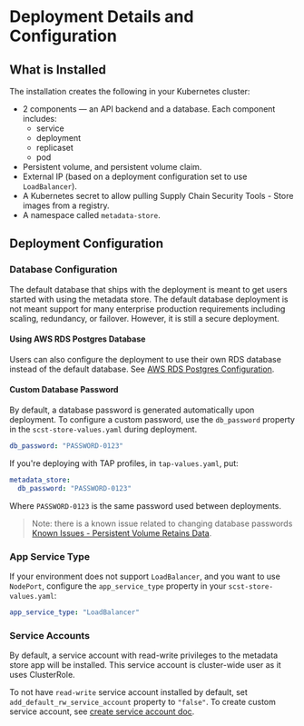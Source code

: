 # Deployment Details and Configuration

## What is Installed

The installation creates the following in your Kubernetes cluster:

* 2 components — an API backend and a database. 
Each component includes:
    * service
    * deployment
    * replicaset
    * pod
* Persistent volume, and persistent volume claim.
* External IP (based on a deployment configuration set to use `LoadBalancer`).
* A Kubernetes secret to allow pulling Supply Chain Security Tools - Store images from a registry.
* A namespace called `metadata-store`.

## <a id='configuration'></a> Deployment Configuration
### Database Configuration

The default database that ships with the deployment is meant to get users started with using the metadata store. The default database deployment is not meant support for many enterprise production requirements including scaling, redundancy, or failover. However, it is still a secure deployment.

#### Using AWS RDS Postgres Database

Users can also configure the deployment to use their own RDS database instead of the default database. See [AWS RDS Postgres Configuration](use_aws_rds.md).

#### Custom Database Password

By default, a database password is generated automatically upon deployment. To configure a custom password, use the `db_password` property in the `scst-store-values.yaml` during deployment.

```yaml
db_password: "PASSWORD-0123"
```

If you're deploying with TAP profiles, in `tap-values.yaml`, put:

```yaml
metadata_store:
  db_password: "PASSWORD-0123"
```

Where `PASSWORD-0123` is the same password used between deployments.

> Note: there is a known issue related to changing database passwords [Known Issues - Persistent Volume Retains Data](scst-store/known_issues.md#persistent-volume-retains-data).

### App Service Type

If your environment does not support `LoadBalancer`, and you want to use `NodePort`, configure the `app_service_type` property in your `scst-store-values.yaml`:

```yaml
app_service_type: "LoadBalancer"
```

### Service Accounts

By default, a service account with read-write privileges to the metadata store app will be installed. This service account is cluster-wide user as it uses ClusterRole.
    
To not have `read-write` service account installed by default,
set `add_default_rw_service_account` property to `"false"`. To create custom service account, see [create service account doc](scst-store/create_service_account_access_token.md).